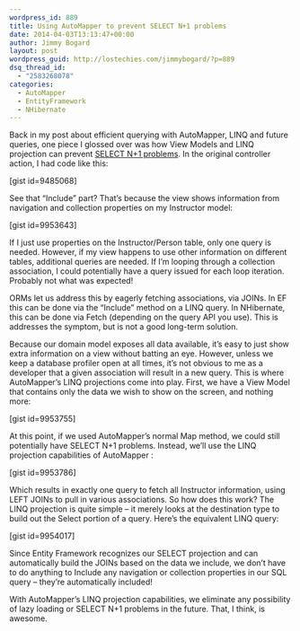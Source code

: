 ```yaml
---
wordpress_id: 889
title: Using AutoMapper to prevent SELECT N+1 problems
date: 2014-04-03T13:13:47+00:00
author: Jimmy Bogard
layout: post
wordpress_guid: http://lostechies.com/jimmybogard/?p=889
dsq_thread_id:
  - "2583268078"
categories:
  - AutoMapper
  - EntityFramework
  - NHibernate
---
```

Back in my post about efficient querying with AutoMapper, LINQ and future queries, one piece I glossed over was how View Models and LINQ projection can prevent [SELECT N+1 problems](http://www.hibernatingrhinos.com/products/nhprof/learn/alert/selectnplusone). In the original controller action, I had code like this:

[gist id=9485068]

See that “Include” part? That’s because the view shows information from navigation and collection properties on my Instructor model:

[gist id=9953643]

If I just use properties on the Instructor/Person table, only one query is needed. However, if my view happens to use other information on different tables, additional queries are needed. If I’m looping through a collection association, I could potentially have a query issued for each loop iteration. Probably not what was expected!

ORMs let us address this by eagerly fetching associations, via JOINs. In EF this can be done via the “Include” method on a LINQ query. In NHibernate, this can be done via Fetch (depending on the query API you use). This is addresses the symptom, but is not a good long-term solution.

Because our domain model exposes all data available, it’s easy to just show extra information on a view without batting an eye. However, unless we keep a database profiler open at all times, it’s not obvious to me as a developer that a given association will result in a new query. This is where AutoMapper’s LINQ projections come into play. First, we have a View Model that contains only the data we wish to show on the screen, and nothing more:

[gist id=9953755]

At this point, if we used AutoMapper’s normal Map method, we could still potentially have SELECT N+1 problems. Instead, we’ll use the LINQ projection capabilities of AutoMapper :

[gist id=9953786]

Which results in exactly one query to fetch all Instructor information, using LEFT JOINs to pull in various associations. So how does this work? The LINQ projection is quite simple – it merely looks at the destination type to build out the Select portion of a query. Here’s the equivalent LINQ query:

[gist id=9954017]

Since Entity Framework recognizes our SELECT projection and can automatically build the JOINs based on the data we include, we don’t have to do anything to Include any navigation or collection properties in our SQL query – they’re automatically included!

With AutoMapper’s LINQ projection capabilities, we eliminate any possibility of lazy loading or SELECT N+1 problems in the future. That, I think, is awesome.